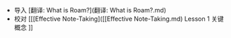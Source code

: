 - 导入 [翻译: What is Roam?](翻译: What is Roam?.md)
- 校对 [[[Effective Note-Taking]([[Effective Note-Taking.md) Lesson 1 关键概念 ]]
